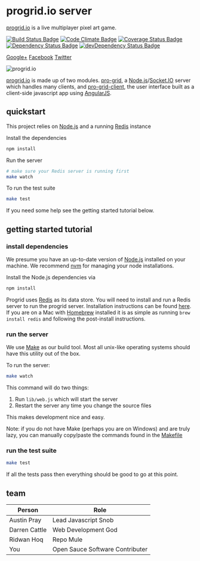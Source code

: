 progrid.io server
===
[progrid.io][] is a live multiplayer pixel art game.

[![Build Status Badge][]][Build Status]
[![Code Climate Badge][]][Code Climate]
[![Coverage Status Badge][]][Coverage Status]
[![Dependency Status Badge][]][Dependency Status]
[![devDependency Status Badge][]][devDependency Status]

[Google+](https://plus.google.com/+ProgridIoofficial) 
[Facebook](https://www.facebook.com/ProGrid)
[Twitter](https://twitter.com/Pro_Grid)

![progrid.io][progrid gif]

[progrid.io][] is made up of two modules. [pro-grid][], a [Node.js][]/[Socket.IO][] server
which handles many clients, and [pro-grid-client][], the user interface built as
a client-side javascript app using [AngularJS][]. 

## quickstart
This project relies on [Node.js][] and a running [Redis][] instance

Install the dependencies

```bash
npm install
```

Run the server

```bash
# make sure your Redis server is running first
make watch
```

To run the test suite

```bash
make test
```

If you need some help see the getting started tutorial below.

## getting started tutorial

### install dependencies
We presume you have an up-to-date version of [Node.js][] installed on your machine.
We recommend [nvm][] for managing your node installations.

Install the Node.js dependencies via 

```bash
npm install
```

Progrid uses [Redis][] as its data store. You will need to install and run a
Redis server to run the progrid server. Installation instructions can
be found [here][Redis install]. If you are on a Mac with [Homebrew][] installed it
is as simple as running `brew install redis` and following the post-install
instructions.

### run the server
We use [Make][] as our build tool. Most all unix-like operating systems should
have this utility out of the box.

To run the server:

```bash
make watch
```

This command will do two things:

 1. Run `lib/web.js` which will start the server
 2. Restart the server any time you change the source files

This makes development nice and easy.

Note: if you do not have Make (perhaps you are on Windows) and are truly lazy,
you can manually copy/paste the commands found in the [Makefile][]

### run the test suite

```bash
make test
```

If all the tests pass then everything should be good to go at this point.

## team

Person | Role
--- | ---
Austin Pray | Lead Javascript Snob
Darren Cattle | Web Development God
Ridwan Hoq | Repo Mule
You | Open Sauce Software Contributer

[AngularJS]: https://angularjs.org/ "AngularJS"
[Bower]: http://bower.io/ "Bower"
[Build Status Badge]: http://img.shields.io/travis/pro-grid/pro-grid.svg?style=flat
[Build Status]: https://travis-ci.org/pro-grid/pro-grid
[Code Climate Badge]: http://img.shields.io/codeclimate/github/pro-grid/pro-grid.svg?style=flat
[Code Climate]: https://codeclimate.com/github/pro-grid/pro-grid
[Coverage Status Badge]: https://img.shields.io/coveralls/pro-grid/pro-grid/master.svg?style=flat
[Coverage Status]: https://coveralls.io/r/pro-grid/pro-grid?branch=master
[Dependency Status Badge]: http://img.shields.io/david/pro-grid/pro-grid.svg?style=flat
[Dependency Status]: https://david-dm.org/pro-grid/pro-grid
[Homebrew]: http://brew.sh/
[Make]: http://www.gnu.org/software/make/
[Makefile]: https://github.com/pro-grid/pro-grid/blob/master/Makefile
[Node.js]: http://nodejs.org/ "Node.js"
[Redis install]: http://redis.io/download
[Redis]: http://redis.io/
[Ruby]: https://www.ruby-lang.org
[Sass]: http://sass-lang.com/ "Sass"
[Socket.IO]: http://socket.io/
[devDependency Status Badge]: http://img.shields.io/david/dev/pro-grid/pro-grid.svg?style=flat
[devDependency Status]: https://david-dm.org/pro-grid/pro-grid#info=devDependencies
[gulp]: http://gulpjs.com/ "gulp.js"
[livereload]: https://github.com/intesso/connect-livereload
[nvm]: https://github.com/creationix/nvm "Node Version Manager (NVM)"
[pro-grid-client]: http://github.com/pro-grid/pro-grid-client
[pro-grid-utils]: http://github.com/austinpray/pro-grid-utils
[pro-grid]: http://github.com/pro-grid/pro-grid
[progrid gif]: http://i.imgur.com/GiLvpX3.gif
[progrid.io]: http://www.progrid.io "progrid.io"
[rvm]: https://rvm.io/ "Ruby Version Manager (RVM)"
